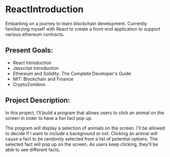 # ReactIntroduction


Embarking on a journey to learn blockchain development. Currently familiarzing myself with React to create a front-end application to support various ethereum contracts.

## Present Goals:

* React Introduction
* Javscript Introduction
* Ethereum and Solidity: The Complete Developer's Guide
* MIT: Blockchain and Finance
* CryptoZombies

## Project Description:

In this project, I’ll build a program that allows users to click an animal on the screen in order to have a fun fact pop up.

The program will display a selection of animals on the screen. I'll be allowed to decide if I want to include a background or not. Clicking an animal will cause a fact to be randomly selected from a list of potential options. The selected fact will pop up on the screen. As users keep clicking, they’ll be able to see different facts.
